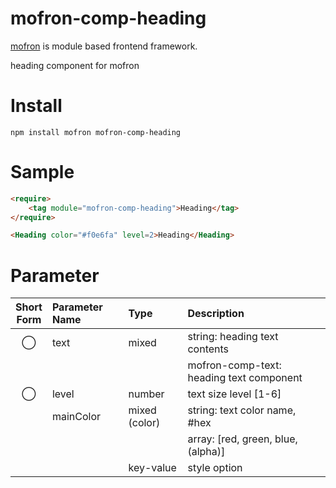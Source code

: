# mofron-comp-heading
[mofron](https://mofron.github.io/mofron/) is module based frontend framework.

heading component for mofron


# Install
```
npm install mofron mofron-comp-heading
```

# Sample
```html
<require>
    <tag module="mofron-comp-heading">Heading</tag>
</require>

<Heading color="#f0e6fa" level=2>Heading</Heading>
```

# Parameter

| Short<br>Form | Parameter Name | Type | Description |
|:-------------:|:---------------|:-----|:------------|
| ◯  | text | mixed | string: heading text contents |
| | | | mofron-comp-text: heading text component |
| ◯  | level | number | text size level [1-6] |
| | mainColor | mixed (color) | string: text color name, #hex |
| | | | array: [red, green, blue, (alpha)] |
| | | key-value | style option |

